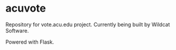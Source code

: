 # acuvote
Repository for vote.acu.edu project. Currently being built by Wildcat Software.

Powered with Flask.
